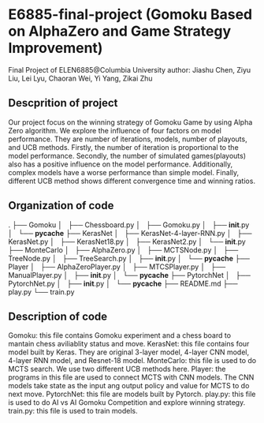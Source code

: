 # E6885-final-project (Gomoku Based on AlphaZero and Game Strategy Improvement)
Final Project of ELEN6885@Columbia University
author: Jiashu Chen, Ziyu Liu, Lei Lyu, Chaoran Wei, Yi Yang, Zikai Zhu

## Descprition of project
Our project focus on the winning strategy of Gomoku Game by using Alpha Zero algorithm. We explore the influence of four factors on model performance. They are number of iterations, models, number of playouts, and UCB methods. Firstly, the number of iteration is proportional to the model performance. Secondly, the number of simulated games(playouts) also has a positive influence on the model performance. Additionally, complex models have a worse performance than simple model. Finally, different UCB method shows different convergence time and winning ratios.
## Organization of code
.
├── Gomoku
│   ├── Chessboard.py
│   ├── Gomoku.py
│   ├── __init__.py
│   └── __pycache__
├── KerasNet
│   ├── KerasNet-4-layer-RNN.py
│   ├── KerasNet.py
│   ├── KerasNet18.py
│   ├── KerasNet2.py
│   └── __init__.py
├── MonteCarlo
│   ├── AlphaZero.py
│   ├── MCTSNode.py
│   ├── TreeNode.py
│   ├── TreeSearch.py
│   ├── __init__.py
│   └── __pycache__
├── Player
│   ├── AlphaZeroPlayer.py
│   ├── MTCSPlayer.py
│   ├── ManualPlayer.py
│   ├── __init__.py
│   └── __pycache__
├── PytorchNet
│   ├── PytorchNet.py
│   ├── __init__.py
│   └── __pycache__
├── README.md
├── play.py
└── train.py
## Description of code
Gomoku: this file contains Gomoku experiment and a chess board to mantain chess aviliablity status and move.
KerasNet: this file contains four model built by Keras. They are original 3-layer model, 4-layer CNN model, 4-layer RNN model, and Resnet-18 model.
MonteCarlo: this file is used to do MCTS search. We use two different UCB methods here.
Player: the programs in this file are used to connect MCTS with CNN models. The CNN models take state as the input ang output policy and value for MCTS to do next move.
PytorchNet: this file are models built by Pytorch.
play.py: this file is used to do AI vs AI Gomoku Competition and explore winning strategy.
train.py: this file is used to train models.